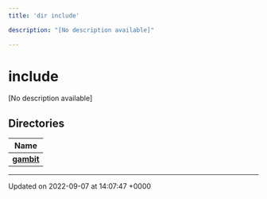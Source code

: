 ```yaml
---
title: 'dir include'

description: "[No description available]"

---
```


# include

[No description available]

## Directories

| Name           |
| -------------- |
| **[gambit](/documentation/code/files/dir_cd4e8aedee3c589b3fc0821ab525082b/#dir-gambit)**  |






-------------------------------

Updated on 2022-09-07 at 14:07:47 +0000
